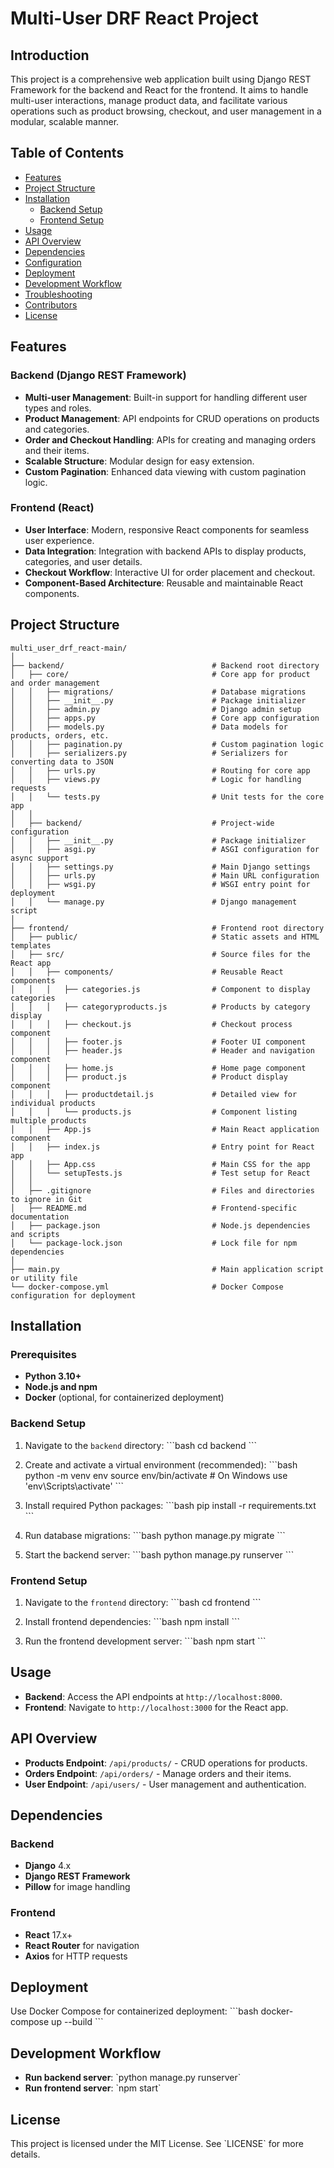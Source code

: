 
# Multi-User DRF React Project

## Introduction

This project is a comprehensive web application built using Django REST Framework for the backend and React for the frontend. It aims to handle multi-user interactions, manage product data, and facilitate various operations such as product browsing, checkout, and user management in a modular, scalable manner.

## Table of Contents

- [Features](#features)
- [Project Structure](#project-structure)
- [Installation](#installation)
  - [Backend Setup](#backend-setup)
  - [Frontend Setup](#frontend-setup)
- [Usage](#usage)
- [API Overview](#api-overview)
- [Dependencies](#dependencies)
- [Configuration](#configuration)
- [Deployment](#deployment)
- [Development Workflow](#development-workflow)
- [Troubleshooting](#troubleshooting)
- [Contributors](#contributors)
- [License](#license)

## Features

### Backend (Django REST Framework)
- **Multi-user Management**: Built-in support for handling different user types and roles.
- **Product Management**: API endpoints for CRUD operations on products and categories.
- **Order and Checkout Handling**: APIs for creating and managing orders and their items.
- **Scalable Structure**: Modular design for easy extension.
- **Custom Pagination**: Enhanced data viewing with custom pagination logic.

### Frontend (React)
- **User Interface**: Modern, responsive React components for seamless user experience.
- **Data Integration**: Integration with backend APIs to display products, categories, and user details.
- **Checkout Workflow**: Interactive UI for order placement and checkout.
- **Component-Based Architecture**: Reusable and maintainable React components.

## Project Structure

```
multi_user_drf_react-main/
│
├── backend/                                 # Backend root directory
│   ├── core/                                # Core app for product and order management
│   │   ├── migrations/                      # Database migrations
│   │   ├── __init__.py                      # Package initializer
│   │   ├── admin.py                         # Django admin setup
│   │   ├── apps.py                          # Core app configuration
│   │   ├── models.py                        # Data models for products, orders, etc.
│   │   ├── pagination.py                    # Custom pagination logic
│   │   ├── serializers.py                   # Serializers for converting data to JSON
│   │   ├── urls.py                          # Routing for core app
│   │   ├── views.py                         # Logic for handling requests
│   │   └── tests.py                         # Unit tests for the core app
│   │
│   ├── backend/                             # Project-wide configuration
│   │   ├── __init__.py                      # Package initializer
│   │   ├── asgi.py                          # ASGI configuration for async support
│   │   ├── settings.py                      # Main Django settings
│   │   ├── urls.py                          # Main URL configuration
│   │   ├── wsgi.py                          # WSGI entry point for deployment
│   │   └── manage.py                        # Django management script
│
├── frontend/                                # Frontend root directory
│   ├── public/                              # Static assets and HTML templates
│   ├── src/                                 # Source files for the React app
│   │   ├── components/                      # Reusable React components
│   │   │   ├── categories.js                # Component to display categories
│   │   │   ├── categoryproducts.js          # Products by category display
│   │   │   ├── checkout.js                  # Checkout process component
│   │   │   ├── footer.js                    # Footer UI component
│   │   │   ├── header.js                    # Header and navigation component
│   │   │   ├── home.js                      # Home page component
│   │   │   ├── product.js                   # Product display component
│   │   │   ├── productdetail.js             # Detailed view for individual products
│   │   │   └── products.js                  # Component listing multiple products
│   │   ├── App.js                           # Main React application component
│   │   ├── index.js                         # Entry point for React app
│   │   ├── App.css                          # Main CSS for the app
│   │   └── setupTests.js                    # Test setup for React
│   │
│   ├── .gitignore                           # Files and directories to ignore in Git
│   ├── README.md                            # Frontend-specific documentation
│   ├── package.json                         # Node.js dependencies and scripts
│   └── package-lock.json                    # Lock file for npm dependencies
│
├── main.py                                  # Main application script or utility file
└── docker-compose.yml                       # Docker Compose configuration for deployment
```

## Installation

### Prerequisites
- **Python 3.10+**
- **Node.js and npm**
- **Docker** (optional, for containerized deployment)

### Backend Setup
1. Navigate to the `backend` directory:
   \`\`\`bash
   cd backend
   \`\`\`

2. Create and activate a virtual environment (recommended):
   \`\`\`bash
   python -m venv env
   source env/bin/activate  # On Windows use 'env\Scripts\activate'
   \`\`\`

3. Install required Python packages:
   \`\`\`bash
   pip install -r requirements.txt
   \`\`\`

4. Run database migrations:
   \`\`\`bash
   python manage.py migrate
   \`\`\`

5. Start the backend server:
   \`\`\`bash
   python manage.py runserver
   \`\`\`

### Frontend Setup
1. Navigate to the `frontend` directory:
   \`\`\`bash
   cd frontend
   \`\`\`

2. Install frontend dependencies:
   \`\`\`bash
   npm install
   \`\`\`

3. Run the frontend development server:
   \`\`\`bash
   npm start
   \`\`\`

## Usage

- **Backend**: Access the API endpoints at `http://localhost:8000`.
- **Frontend**: Navigate to `http://localhost:3000` for the React app.

## API Overview

- **Products Endpoint**: `/api/products/` - CRUD operations for products.
- **Orders Endpoint**: `/api/orders/` - Manage orders and their items.
- **User Endpoint**: `/api/users/` - User management and authentication.

## Dependencies

### Backend
- **Django** 4.x
- **Django REST Framework**
- **Pillow** for image handling

### Frontend
- **React** 17.x+
- **React Router** for navigation
- **Axios** for HTTP requests

## Deployment

Use Docker Compose for containerized deployment:
\`\`\`bash
docker-compose up --build
\`\`\`

## Development Workflow

- **Run backend server**: \`python manage.py runserver\`
- **Run frontend server**: \`npm start\`

## License

This project is licensed under the MIT License. See \`LICENSE\` for more details.

